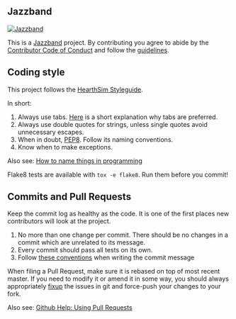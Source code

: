 ## Jazzband

[![Jazzband](https://jazzband.co/static/img/jazzband.svg)](https://jazzband.co/)

This is a [Jazzband](https://jazzband.co/) project. By contributing you agree to abide by the [Contributor Code of Conduct](https://jazzband.co/about/conduct) and follow the [guidelines](https://jazzband.co/about/guidelines).


## Coding style
This project follows the [HearthSim Styleguide](https://hearthsim.info/styleguide/).

In short:

1. Always use tabs. [Here](https://leclan.ch/tabs) is a short explanation why tabs are preferred.
2. Always use double quotes for strings, unless single quotes avoid unnecessary escapes.
3. When in doubt, [PEP8](https://www.python.org/dev/peps/pep-0008/). Follow its naming conventions.
4. Know when to make exceptions.

Also see: [How to name things in programming](http://www.slideshare.net/pirhilton/how-to-name-things-the-hardest-problem-in-programming)

Flake8 tests are available with `tox -e flake8`. Run them before you commit!


## Commits and Pull Requests
Keep the commit log as healthy as the code. It is one of the first places new contributors will look at the project.

1. No more than one change per commit. There should be no changes in a commit which are unrelated to its message.
2. Every commit should pass all tests on its own.
3. Follow [these conventions](http://chris.beams.io/posts/git-commit/) when writing the commit message

When filing a Pull Request, make sure it is rebased on top of most recent master.
If you need to modify it or amend it in some way, you should always appropriately
[fixup](https://help.github.com/articles/about-git-rebase/) the issues in git and force-push your changes to your fork.

Also see: [Github Help: Using Pull Requests](https://help.github.com/articles/using-pull-requests/)
